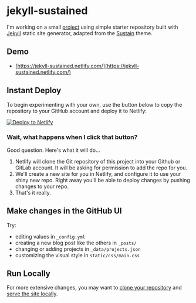 # jekyll-sustained

I'm working on a small [project](https://debra-eskinazi.netlify.com/) using simple starter repository built with [Jekyll](https://jekyllrb.com) static site generator, adapted from the [Sustain](http://www.github.com/jekyller/sustain) theme.

## Demo

* [https://jekyll-sustained.netlify.com/](https://jekyll-sustained.netlify.com/)

## Instant Deploy

To begin experimenting with your own, use the button below to copy the repository to your GitHub account and deploy it to Netlify:

[![Deploy to Netlify](https://www.netlify.com/img/deploy/button.svg)](https://app.netlify.com/start/deploy?repository=https://github.com/verythorough/jekyll-sustained)

### Wait, what happens when I click that button?

Good question. Here's what it will do...

1. Netlify will clone the Git repository of this project into your Github or GitLab account. It will be asking for permission to add the repo for you.
2. We'll create a new site for you in Netlify, and configure it to use your shiny new repo. Right away you'll be able to deploy changes by pushing changes to your repo.
3. That's it really.

## Make changes in the GitHub UI

Try:

- editing values in `_config.yml`
- creating a new blog post like the others in `_posts/`
- changing or adding projects in `_data/projects.json`
- customizing the visual style in `static/css/main.css`

## Run Locally

For more extensive changes, you may want to [clone your repository](https://help.github.com/en/articles/cloning-a-repository) and [serve the site locally](https://jekyllrb.com/docs/).
